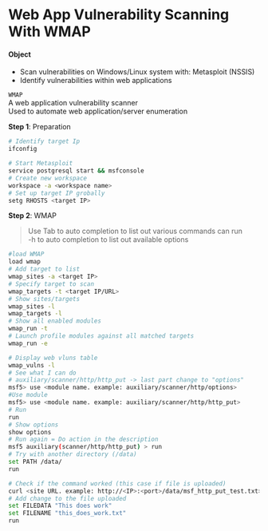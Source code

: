 # Web App Vulnerability Scanning With WMAP
#### Object
- Scan vulnerabilities on Windows/Linux system with:
  Metasploit (NSSIS)
- Identify vulnerabilities within web applications


`WMAP`\
A web application vulnerability scanner\
Used to automate web application/server enumeration

**Step 1**: Preparation
```bash
# Identify target Ip
ifconfig

# Start Metasploit
service postgresql start && msfconsole
# Create new workspace
workspace -a <workspace name>
# Set up target IP grobally
setg RHOSTS <target IP>
```

**Step 2**: WMAP
> Use Tab to auto completion to list out various commands can run\
> -h to auto completion to list out available options
```bash
#load WMAP
load wmap
# Add target to list
wmap_sites -a <target IP>
# Specify target to scan
wmap_targets -t <target IP/URL>
# Show sites/targets
wmap_sites -l
wmap_targets -l
# Show all enabled modules
wmap_run -t
# Launch profile modules against all matched targets
wmap_run -e

# Display web vluns table
wmap_vulns -l
# See what I can do
# auxiliary/scanner/http/http_put -> last part change to "options"
msf5> use <module name. example: auxiliary/scanner/http/options>
#Use module
msf5> use <module name. example: auxiliary/scanner/http/http_put>
# Run
run
# Show options
show options
# Run again = Do action in the description
msf5 auxiliary(scanner/http/http_put) > run
# Try with another directory (/data)
set PATH /data/
run

# Check if the command worked (this case if file is uploaded)
curl <site URL. example: http://<IP>:<port>/data/msf_http_put_test.txt>
# Add change to the file uploaded
set FILEDATA "This does work"
set FILENAME "this_does_work.txt"
run
```
